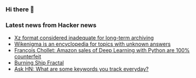 ### Hi there 👋

<!--
**arashid-sh/arashid-sh** is a ✨ _special_ ✨ repository because its `README.md` (this file) appears on your GitHub profile.

Here are some ideas to get you started:

- 🔭 I’m currently working on ...
- 🌱 I’m currently learning ...
- 👯 I’m looking to collaborate on ...
- 🤔 I’m looking for help with ...
- 💬 Ask me about ...
- 📫 How to reach me: ...
- 😄 Pronouns: ...
- ⚡ Fun fact: ...
-->

### Latest news from Hacker news
<!-- BLOG-POST-LIST:START -->
- [Xz format considered inadequate for long-term archiving](https://www.nongnu.org/lzip/xz_inadequate.html)
- [Wikenigma is an encyclopedia for topics with unknown answers](https://wikenigma.org.uk/)
- [François Chollet: Amazon sales of Deep Learning with Python are 100% counterfeit](https://twitter.com/fchollet/status/1550930876183166976)
- [Burning Ship Fractal](http://www.paulbourke.net/fractals/burnship/)
- [Ask HN: What are some keywords you track everyday?](https://news.ycombinator.com/item?id=32210004)
<!-- BLOG-POST-LIST:END -->
